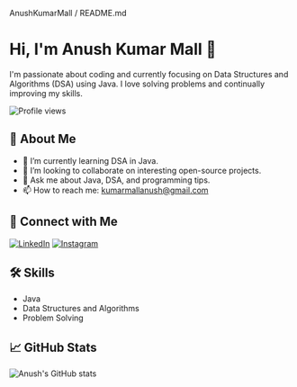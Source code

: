 AnushKumarMall / README.md

# Hi, I'm Anush Kumar Mall 👋

I'm passionate about coding and currently focusing on Data Structures and Algorithms (DSA) using Java. I love solving problems and continually improving my skills.

![Profile views](https://gpvc.arturio.dev/AnushKumarMall)

## 🚀 About Me
- 🌱 I’m currently learning DSA in Java.
- 🤝 I’m looking to collaborate on interesting open-source projects.
- 💬 Ask me about Java, DSA, and programming tips.
- 📫 How to reach me: kumarmallanush@gmail.com

## 🔗 Connect with Me
[![LinkedIn](https://img.icons8.com/ios-filled/50/0077B5/linkedin.png)](https://www.linkedin.com/in/anush-kumar-mall-433547300?utm_source=share&utm_campaign=share_via&utm_content=profile&utm_medium=android_app)
[![Instagram](https://img.icons8.com/fluency/48/000000/instagram-new.png)](https://www.instagram.com/anushkumar13?igsh=NWc5a3VwbHN3bzZ0)

## 🛠️ Skills
- Java
- Data Structures and Algorithms
- Problem Solving

## 📈 GitHub Stats
![Anush's GitHub stats](https://github-readme-stats.vercel.app/api?username=AnushKumarMall&show_icons=true&theme=dark)

